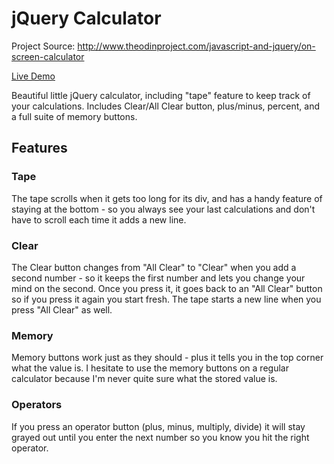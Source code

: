# jQuery Calculator

Project Source: http://www.theodinproject.com/javascript-and-jquery/on-screen-calculator

[Live Demo](http://katesjquerycalculator.surge.sh/)

Beautiful little jQuery calculator, including "tape" feature to keep track of your calculations. Includes Clear/All Clear button, plus/minus, percent, and a full suite of memory buttons.

## Features 

### Tape 

The tape scrolls when it gets too long for its div, and has a handy feature of staying at the bottom - so you always see your last calculations and don't have to scroll each time it adds a new line. 

### Clear

The Clear button changes from "All Clear" to "Clear" when you add a second number - so it keeps the first number and lets you change your mind on the second. Once you press it, it goes back to an "All Clear" button so if you press it again you start fresh. The tape starts a new line when you press "All Clear" as well. 

### Memory

Memory buttons work just as they should - plus it tells you in the top corner what the value is. I hesitate to use the memory buttons on a regular calculator because I'm never quite sure what the stored value is. 

### Operators

If you press an operator button (plus, minus, multiply, divide) it will stay grayed out until you enter the next number so you know you hit the right operator. 
